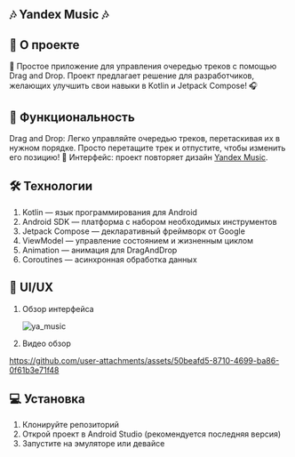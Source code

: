 ## 🎶 Yandex Music 🎶

## 📱 О проекте
🌟 Простое приложение для управления очередью треков с помощью Drag and Drop. Проект предлагает решение для разработчиков, желающих улучшить свои навыки в Kotlin и Jetpack Compose! 🎧

## 🚀 Функциональность
Drag and Drop: Легко управляйте очередью треков, перетаскивая их в нужном порядке. Просто перетащите трек и отпустите, чтобы изменить его позицию! 🔄
Интерфейс: проект повторяет дизайн [Yandex Music](https://music.yandex.ru/?t).

## 🛠️ Технологии
1. Kotlin — язык программирования для Android
2. Android SDK — платформа c набором необходимых инструментов
3. Jetpack Compose — декларативный фреймворк от Google
4. ViewModel — управление состоянием и жизненным циклом
5. Animation — анимация для DragAndDrop
6. Coroutines — асинхронная обработка данных

## 📸 UI/UX
1. Обзор интерфейса
   
   ![ya_music](https://github.com/user-attachments/assets/184ba208-79a8-409c-9bbf-0dd58b1f96e2)
   
2. Видео обзор

https://github.com/user-attachments/assets/50beafd5-8710-4699-ba86-0f61b3e71f48
   
## 💻 Установка

1. Клонируйте репозиторий
2. Открой проект в Android Studio (рекомендуется последняя версия)
3. Запустите на эмуляторе или девайсе

